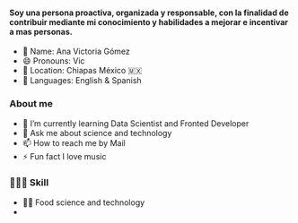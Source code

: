 #### Soy una persona proactiva, organizada y responsable, con la finalidad de contribuir mediante mi conocimiento y habilidades a mejorar e incentivar a mas personas.
- 👤 Name: Ana Victoria Gómez
- 😄 Pronouns: Vic 
- 📍 Location: Chiapas México 🇲🇽 
- 📣 Languages: English & Spanish

### About me
- 🌱 I’m currently learning Data Scientist and Fronted Developer
- 💬 Ask me about science and technology
- 📫 How to reach me by Mail
- ⚡ Fun fact I love music
### 👨🏻‍🚀 Skill
- 👩‍🔬 Food science and technology
- 
 
